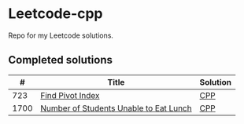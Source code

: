 # Leetcode-cpp
Repo for my Leetcode solutions.

## Completed solutions

| # | Title | Solution |
 --- | --- | ---
 | 723 | [Find Pivot Index](https://leetcode.com/problems/find-pivot-index/) | [CPP](https://github.com/SidewaysFinch/leetcode-cpp/tree/main/Solutions/724%20Find%20Pivot%20Index) |
 | 1700 | [Number of Students Unable to Eat Lunch](https://leetcode.com/problems/number-of-students-unable-to-eat-lunch/) | [CPP](https://github.com/SidewaysFinch/leetcode-cpp/tree/main/Solutions/1700%20Number%20of%20Students%20Unable%20To%20Eat%20Lunch) |
